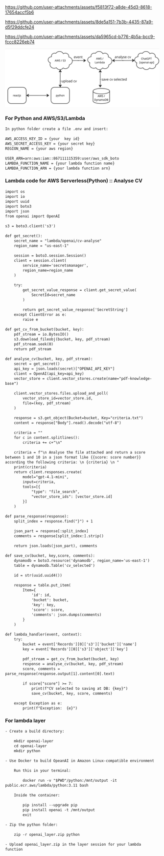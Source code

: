 https://github.com/user-attachments/assets/f5813f72-a8de-45d3-8618-17654accf5b6

https://github.com/user-attachments/assets/8de5a151-7b3b-4435-87a9-d5f29ddcfe24

https://github.com/user-attachments/assets/da5965cd-b776-4b5a-bcc9-fccc8226eb74

![alt text](https://github.com/fabiose81/cv-analyse/blob/master/cv-analyse.jpg?raw=true)

### For Python and AWS/S3/Lambda
    In python folder create a file .env and insert:

    AWS_ACCESS_KEY_ID = {your  key id} 
    AWS_SECRET_ACCESS_KEY = {your secret key} 
    REGION_NAME = {your aws region} 

    USER_ARN=arn:aws:iam::867111115359:user/aws_sdk_boto
    LAMBDA_FUNCTION_NAME = {your lambda function name} 
    LAMBDA_FUNCTION_ARN = {your lambda function arn} 

### Lambda code for AWS Serverless(Python) :: Analyse CV

    import os
    import io
    import uuid
    import boto3
    import json
    from openai import OpenAI

    s3 = boto3.client('s3')

    def get_secret():
        secret_name = "lambda/openai/cv-analyse"
        region_name = "us-east-1"

        session = boto3.session.Session()
        client = session.client(
            service_name='secretsmanager',
            region_name=region_name
        )

        try:
            get_secret_value_response = client.get_secret_value(
                SecretId=secret_name
            )

            return get_secret_value_response['SecretString']
        except ClientError as e:
            raise e

    def get_cv_from_bucket(bucket, key):
        pdf_stream = io.BytesIO()
        s3.download_fileobj(bucket, key, pdf_stream)
        pdf_stream.seek(0)
        return pdf_stream

    def analyse_cv(bucket, key, pdf_stream):
        secret = get_secret()
        api_key = json.loads(secret)["OPENAI_API_KEY"]
        client = OpenAI(api_key=api_key)
        vector_store = client.vector_stores.create(name="pdf-knowledge-base")

        client.vector_stores.files.upload_and_poll(
            vector_store_id=vector_store.id,
            file=(key, pdf_stream)
        )

        response = s3.get_object(Bucket=bucket, Key="criteria.txt")
        content = response["Body"].read().decode("utf-8")
        
        criteria = ""
        for c in content.splitlines():
            criteria += c+"\n"

        criteria = f"\n Analyse the file attached and return a score between 1 and 10 in a json format like {{score: score number}} according the following criteria: \n {criteria} \n "
        print(criteria)
        return client.responses.create(
            model="gpt-4.1-mini", 
            input=criteria,
            tools=[{
                "type": "file_search",
                "vector_store_ids": [vector_store.id]
            }]
        )

    def parse_response(response):
        split_index = response.find("}") + 1

        json_part = response[:split_index]
        comments = response[split_index:].strip()

        return json.loads(json_part), comments

    def save_cv(bucket, key,score, comments):
        dynamodb = boto3.resource('dynamodb', region_name='us-east-1')
        table = dynamodb.Table('cv_selected')

        id = str(uuid.uuid4())

        response = table.put_item(
            Item={
                'id': id,
                'bucket': bucket,
                'key': key,
                'score': score,
                'comments': json.dumps(comments)
            }
        )

    def lambda_handler(event, context):
        try:
            bucket = event['Records'][0]['s3']['bucket']['name']
            key = event['Records'][0]['s3']['object']['key']
        
            pdf_stream = get_cv_from_bucket(bucket, key)
            response = analyse_cv(bucket, key, pdf_stream)  
            score, comments = parse_response(response.output[1].content[0].text) 
    
            if score["score"] >= 7:
                print(f"CV selected to saving at DB: {key}")
                save_cv(bucket, key, score, comments)  
                
        except Exception as e:
            print(f"Exception:  {e}")

### For lambda layer

    - Create a build directory:

        mkdir openai-layer
        cd openai-layer
        mkdir python

    - Use Docker to build OpeanAI in Amazon Linux-compatible environment

        Run this in your terminal:

            docker run -v "$PWD"/python:/mnt/output -it public.ecr.aws/lambda/python:3.11 bash

        Inside the container:

            pip install --upgrade pip
            pip install openai -t /mnt/output
            exit

    - Zip the python folder:

        zip -r openai_layer.zip python

    - Upload openai_layer.zip in the layer session for your lambda function 
